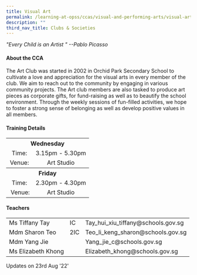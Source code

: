 ```yaml
---
title: Visual Art
permalink: /learning-at-opss/ccas/visual-and-performing-arts/visual-art/
description: ""
third_nav_title: Clubs & Societies
---
```


<p><em>"Every Child is an Artist " --Pablo Picasso</em></p>
<h4>About the CCA</h4>

<p>The Art Club was started in 2002 in Orchid Park Secondary School to cultivate a love and appreciation for the visual arts in every member of the club. We aim to reach out to the community by engaging in various community projects. The Art club members are also tasked to produce art pieces as corporate gifts, for fund-raising as well as to beautify the school environment. Through the weekly sessions of fun-filled activities, we hope to foster a strong sense of belonging as well as develop positive values in all members.</p>
<h4>Training Details</h4>
<table>
<tbody>
<tr>
<th style="text-align: center;" colspan="2">Wednesday</th>
</tr>
<tr>
<td style="text-align: center;">Time:</td>
<td style="text-align: center;">3.15pm - 5.30pm</td>
</tr>
<tr>
<td style="text-align: center;">Venue:</td>
<td style="text-align: center;">Art Studio</td>
</tr>
<tr>
<th style="text-align: center;" colspan="2">Friday</th>
</tr>
<tr>
<td style="text-align: center;">Time:</td>
<td style="text-align: center;">2.30pm - 4.30pm</td>
</tr>
<tr>
<td style="text-align: center;">&nbsp;Venue:</td>
<td style="text-align: center;">Art Studio</td>
</tr>
</tbody>
</table>
<h4>Teachers</h4>
<table>
<tbody>
<tr>
<td>Ms Tiffany Tay</td>
<td>IC</td>
<td>Tay_hui_xiu_tiffany@schools.gov.sg</td>
</tr>
<tr>
<td>Mdm Sharon Teo</td>
<td>2IC</td>
<td>Teo_li_keng_sharon@schools.gov.sg</td>
</tr>
<tr>
<td>Mdm Yang Jie</td>
<td>&nbsp;</td>
<td>Yang_jie_c@schools.gov.sg</td>
</tr>
<tr>
<td>Ms Elizabeth Khong</td>
<td>&nbsp;</td>
<td>Elizabeth_khong@schools.gov.sg</td>
</tr>
</tbody>
</table>
<p>Updates on 23rd Aug '22'</p>

